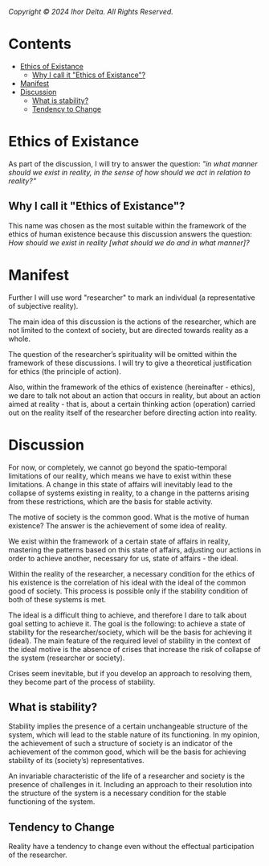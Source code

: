 _Copyright © 2024 Ihor Delta. All Rights Reserved._

# Contents

- [Ethics of Existance](#ethics-of-existance)
  - [Why I call it "Ethics of Existance"?](#why-i-call-it-ethics-of-existance)
- [Manifest](#manifest)
- [Discussion](#discussion)
  - [What is stability?](#what-is-stability)
  - [Tendency to Change](#tendency-to-change)

# Ethics of Existance

As part of the discussion, I will try to answer the question: _"in what manner should we exist in reality, in the sense of how should we act in relation to reality?"_

## Why I call it "Ethics of Existance"?

This name was chosen as the most suitable within the framework of the ethics of human existence because this discussion answers the question: _How should we exist in reality [what should we do and in what manner]?_

# Manifest

Further I will use word "researcher" to mark an individual (a representative of subjective reality).

The main idea of this discussion is the actions of the researcher, which are not limited to the context of society, but are directed towards reality as a whole.

The question of the researcher’s spirituality will be omitted within the framework of these discussions.  I will try to give a theoretical justification for ethics (the principle of action).

Also, within the framework of the ethics of existence (hereinafter - ethics), we dare to talk not about an action that occurs in reality, but about an action aimed at reality - that is, about a certain thinking action (operation) carried out on the reality itself of the researcher before directing  action into reality.

# Discussion

For now, or completely, we cannot go beyond the spatio-temporal limitations of our reality, which means we have to exist within these limitations.  A change in this state of affairs will inevitably lead to the collapse of systems existing in reality, to a change in the patterns arising from these restrictions, which are the basis for stable activity.  

The motive of society is the common good.  What is the motive of human existence? The answer is the achievement of some idea of reality.  

We exist within the framework of a certain state of affairs in reality, mastering the patterns based on this state of affairs, adjusting our actions in order to achieve another, necessary for us, state of affairs - the ideal.

Within the reality of the researcher, a necessary condition for the ethics of his existence is the correlation of his ideal with the ideal of the common good of society. This process is possible only if the stability condition of both of these systems is met.

The ideal is a difficult thing to achieve, and therefore I dare to talk about goal setting to achieve it. The goal is the following: to achieve a state of stability for the researcher/society, which will be the basis for achieving it (ideal). The main feature of the required level of stability in the context of the ideal motive is the absence of crises that increase the risk of collapse of the system (researcher or society). 

Crises seem inevitable, but if you develop an approach to resolving them, they become part of the process of stability.

## What is stability?

Stability implies the presence of a certain unchangeable structure of the system, which will lead to the stable nature of its functioning. In my opinion, the achievement of such a structure of society is an indicator of the achievement of the common good, which will be the basis for achieving stability of its (society’s) representatives.

An invariable characteristic of the life of a researcher and society is the presence of challenges in it. Including an approach to their resolution into the structure of the system is a necessary condition for the stable functioning of the system.

## Tendency to Change

Reality have a tendency to change even without the effectual participation of the researcher.

